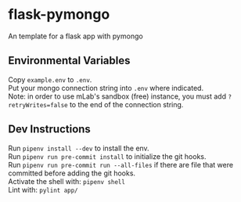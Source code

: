 # flask-pymongo
An template for a flask app with pymongo

## Environmental Variables
Copy `example.env` to `.env`.  
Put your mongo connection string into `.env` where indicated.  
Note: in order to use mLab's sandbox (free) instance, you must add `?retryWrites=false` to the end of the connection string.  

## Dev Instructions
Run `pipenv install --dev` to install the env.  
Run `pipenv run pre-commit install` to initialize the git hooks.  
Run `pipenv run pre-commit run --all-files` if there are file that were committed before adding the git hooks.  
Activate the shell with: `pipenv shell`  
Lint with: `pylint app/`